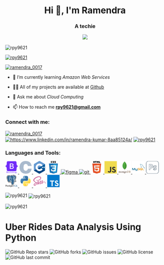 <center>
  <h1 align="center">Hi 👋, I'm Ramendra</h1>
<h3 align="center">A techie</h3>
<!-- <img src="https://camo.githubusercontent.com/7de37139d0b4c1ce40865e799b446c0e963a3dd8fb68d239707237c40604fa3d/68747470733a2f2f63646e2e6472696262626c652e636f6d2f75736572732f3733303730332f73637265656e73686f74732f363538313234332f6176656e746f2e676966"></center></img> -->
<img src ="https://camo.githubusercontent.com/2366b34bb903c09617990fb5fff4622f3e941349e846ddb7e73df872a9d21233/68747470733a2f2f63646e2e6472696262626c652e636f6d2f75736572732f3733303730332f73637265656e73686f74732f363538313234332f6176656e746f2e676966"></center></img>

<p align="left"> <img src="https://komarev.com/ghpvc/?username=rpy9621&label=Profile%20views&color=0e75b6&style=flat" alt="rpy9621" /> </p>

<p align="left"> <a href="https://github.com/ryo-ma/github-profile-trophy"><img src="https://github-profile-trophy.vercel.app/?username=rpy9621" alt="rpy9621" /></a> </p>

<p align="left"> <a href="https://twitter.com/ramendra_0017" target="blank"><img src="https://img.shields.io/twitter/follow/ramendra_0017?logo=twitter&style=for-the-badge" alt="ramendra_0017" /></a> </p>

- 🌱 I’m currently learning *Amazon Web Services* <br>

- 👨‍💻 All of my projects are available at <a href="https://github.com/rpy9621](https://github.com/rpy9621" >Github</a> <br>

- 💬 Ask me about *Cloud Computing* <br>

- 📫 How to reach me **rpy9621@gmail.com**<br>

<h3 align="left">Connect with me:</h3>
<p align="left">
<a href="https://twitter.com/ramendra_0017" target="blank"><img align="center" src="https://raw.githubusercontent.com/rahuldkjain/github-profile-readme-generator/master/src/images/icons/Social/twitter.svg" alt="ramendra_0017" height="30" width="40" /></a>
<a href="https://linkedin.com/in/https://www.linkedin.com/in/ramendra-kumar-8aa85124a/" target="blank"><img align="center" src="https://raw.githubusercontent.com/rahuldkjain/github-profile-readme-generator/master/src/images/icons/Social/linked-in-alt.svg" alt="https://www.linkedin.com/in/ramendra-kumar-8aa85124a/" height="30" width="40" /></a>
<a href="https://www.codechef.com/users/rpy9621" target="blank"><img align="center" src="https://cdn.jsdelivr.net/npm/simple-icons@3.1.0/icons/codechef.svg" alt="rpy9621" height="30" width="40" /></a>
</p>

<h3 align="left">Languages and Tools:</h3>
<p align="left"> <a href="https://getbootstrap.com" target="_blank" rel="noreferrer"> <img src="https://raw.githubusercontent.com/devicons/devicon/master/icons/bootstrap/bootstrap-plain-wordmark.svg" alt="bootstrap" width="40" height="40"/> </a> <a href="https://www.cprogramming.com/" target="_blank" rel="noreferrer"> <img src="https://raw.githubusercontent.com/devicons/devicon/master/icons/c/c-original.svg" alt="c" width="40" height="40"/> </a> <a href="https://www.w3schools.com/cpp/" target="_blank" rel="noreferrer"> <img src="https://raw.githubusercontent.com/devicons/devicon/master/icons/cplusplus/cplusplus-original.svg" alt="cplusplus" width="40" height="40"/> </a> <a href="https://www.w3schools.com/css/" target="_blank" rel="noreferrer"> <img src="https://raw.githubusercontent.com/devicons/devicon/master/icons/css3/css3-original-wordmark.svg" alt="css3" width="40" height="40"/> </a> <a href="https://www.figma.com/" target="_blank" rel="noreferrer"> <img src="https://www.vectorlogo.zone/logos/figma/figma-icon.svg" alt="figma" width="40" height="40"/> </a> <a href="https://git-scm.com/" target="_blank" rel="noreferrer"> <img src="https://www.vectorlogo.zone/logos/git-scm/git-scm-icon.svg" alt="git" width="40" height="40"/> </a> <a href="https://www.w3.org/html/" target="_blank" rel="noreferrer"> <img src="https://raw.githubusercontent.com/devicons/devicon/master/icons/html5/html5-original-wordmark.svg" alt="html5" width="40" height="40"/> </a> <a href="https://developer.mozilla.org/en-US/docs/Web/JavaScript" target="_blank" rel="noreferrer"> <img src="https://raw.githubusercontent.com/devicons/devicon/master/icons/javascript/javascript-original.svg" alt="javascript" width="40" height="40"/> </a> <a href="https://www.mongodb.com/" target="_blank" rel="noreferrer"> <img src="https://raw.githubusercontent.com/devicons/devicon/master/icons/mongodb/mongodb-original-wordmark.svg" alt="mongodb" width="40" height="40"/> </a> <a href="https://www.mysql.com/" target="_blank" rel="noreferrer"> <img src="https://raw.githubusercontent.com/devicons/devicon/master/icons/mysql/mysql-original-wordmark.svg" alt="mysql" width="40" height="40"/> </a> <a href="https://www.photoshop.com/en" target="_blank" rel="noreferrer"> <img src="https://raw.githubusercontent.com/devicons/devicon/master/icons/photoshop/photoshop-line.svg" alt="photoshop" width="40" height="40"/> </a> <a href="https://www.postgresql.org" target="_blank" rel="noreferrer"> <img src="https://raw.githubusercontent.com/devicons/devicon/master/icons/postgresql/postgresql-original-wordmark.svg" alt="postgresql" width="40" height="40"/> </a> <a href="https://www.python.org" target="_blank" rel="noreferrer"> <img src="https://raw.githubusercontent.com/devicons/devicon/master/icons/python/python-original.svg" alt="python" width="40" height="40"/> </a> <a href="https://sass-lang.com" target="_blank" rel="noreferrer"> <img src="https://raw.githubusercontent.com/devicons/devicon/master/icons/sass/sass-original.svg" alt="sass" width="40" height="40"/> </a> <a href="https://www.typescriptlang.org/" target="_blank" rel="noreferrer"> <img src="https://raw.githubusercontent.com/devicons/devicon/master/icons/typescript/typescript-original.svg" alt="typescript" width="40" height="40"/> </a> </p>

<p><img align="left" src="https://github-readme-stats.vercel.app/api/top-langs?username=rpy9621&show_icons=true&locale=en&layout=compact" alt="rpy9621" /></p>

<p>&nbsp;<img align="center" src="https://github-readme-stats.vercel.app/api?username=rpy9621&show_icons=true&locale=en" alt="rpy9621" /></p>

<p><img align="center" src="https://github-readme-streak-stats.herokuapp.com/?user=rpy9621&" alt="rpy9621" /></p>

# Uber Rides Data Analysis Using Python

![GitHub Repo stars](https://img.shields.io/github/stars/rpy9621/Uber_Data_Analysis_Using_Python?style=social)
![GitHub forks](https://img.shields.io/github/forks/rpy9621/Uber_Data_Analysis_Using_Python?style=social)
![GitHub issues](https://img.shields.io/github/issues/rpy9621/Uber_Data_Analysis_Using_Python)
![GitHub license](https://img.shields.io/github/license/rpy9621/Uber_Data_Analysis_Using_Python)
![GitHub last commit](https://img.shields.io/github/last-commit/rpy9621/Uber_Data_Analysis_Using_Python)

